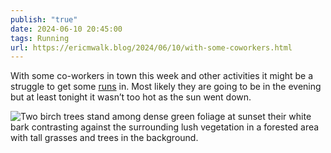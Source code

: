 ```yaml
---
publish: "true"
date: 2024-06-10 20:45:00
tags: Running
url: https://ericmwalk.blog/2024/06/10/with-some-coworkers.html
---
```


With some co-workers in town this week and other activities it might be a struggle to get some [runs](https://strava.com/activities/11623970037) in. Most likely they are going to be in the evening but at least tonight it wasn’t too hot as the sun went down.

![Two birch trees stand among dense green foliage at sunset their white bark contrasting against the surrounding lush vegetation in a forested area with tall grasses and trees in the background.](https://ericmwalk.blog/uploads/2024/img-0294.jpeg)